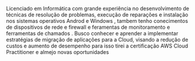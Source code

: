 Licenciado em Informática com grande experiência no desenvolvimento de técnicas de resolução de problemas, execução de reparações e instalação nos sistemas operativos Androd e Windows , tambem tenho conecimentos de dispositivos de rede e firewall e feramentas de monitoramento e ferramentas de chamados . Busco conhecer e aprender a implementar estratégias de migração de aplicações para a Cloud, visando a redução de custos e aumento de desempenho para isso tirei a certificação AWS Cloud Practitioner e almejo novas oportunidades 
